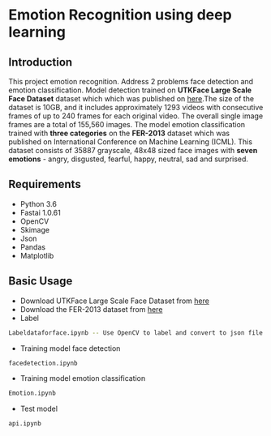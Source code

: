 # Emotion Recognition using deep learning

## Introduction

This project emotion recognition. Address 2 problems face detection and emotion classification. Model detection trained on **UTKFace Large Scale Face Dataset** dataset which which was published on [here](https://analyticsindiamag.com/10-face-datasets-to-start-facial-recognition-projects/).The size of the dataset is 10GB, and it includes approximately 1293 videos with consecutive frames of up to 240 frames for each original video. The overall single image frames are a total of 155,560 images. The model emotion classification trained with **three categories** on the **FER-2013** dataset which was published on International Conference on Machine Learning (ICML). This dataset consists of 35887 grayscale, 48x48 sized face images with **seven emotions** - angry, disgusted, fearful, happy, neutral, sad and surprised.
## Requirements

* Python 3.6
* Fastai 1.0.61
* OpenCV
* Skimage
* Json
* Pandas
* Matplotlib

## Basic Usage
  * Download UTKFace Large Scale Face Dataset from [here](https://drive.google.com/drive/folders/0BxYys69jI14kSVdWWllDMWhnN2c)
  * Download the FER-2013 dataset from [here](https://drive.google.com/file/d/1X60B-uR3NtqPd4oosdotpbDgy8KOfUdr/view?usp=sharing)
  * Label
  ```bash
  Labeldataforface.ipynb -- Use OpenCV to label and convert to json file.
  ```
  * Training model face detection
  ```bash
  facedetection.ipynb 
  ```
  * Training model emotion classification
  ```bash
  Emotion.ipynb
  ```
  * Test model
  ```bash
  api.ipynb
  ````

